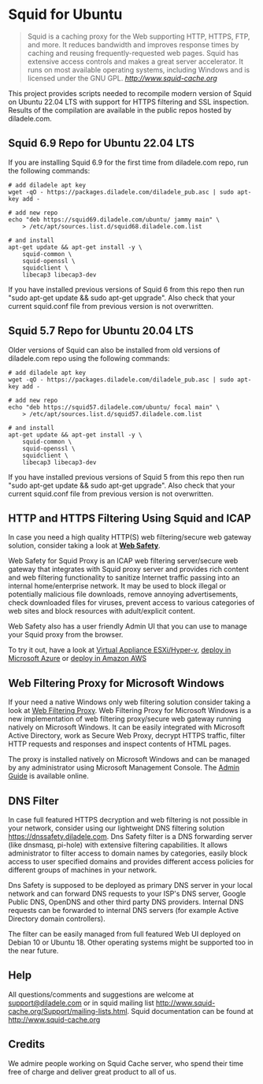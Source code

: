 Squid for Ubuntu
================

> Squid is a caching proxy for the Web supporting HTTP, HTTPS, FTP, and more. It reduces bandwidth and improves response times by caching and reusing frequently-requested web pages. Squid has extensive access controls and makes a great server accelerator. It runs on most available operating systems, including Windows and is licensed under the GNU GPL.
> <cite> <http://www.squid-cache.org>

This project provides scripts needed to recompile modern version of Squid on Ubuntu 22.04 LTS with support for HTTPS filtering and SSL inspection. Results of the compilation are available in the public repos hosted by diladele.com.

**Squid 6.9 Repo for Ubuntu 22.04 LTS**
----------------------------------------

If you are installing Squid 6.9 for the first time from diladele.com repo, run the following commands:

    # add diladele apt key
    wget -qO - https://packages.diladele.com/diladele_pub.asc | sudo apt-key add -

    # add new repo
    echo "deb https://squid69.diladele.com/ubuntu/ jammy main" \
        > /etc/apt/sources.list.d/squid68.diladele.com.list

    # and install
    apt-get update && apt-get install -y \
        squid-common \
        squid-openssl \
        squidclient \
        libecap3 libecap3-dev

If you have installed previous versions of Squid 6 from this repo then run "sudo apt-get update && sudo apt-get upgrade". Also check that your current squid.conf file from previous version is not overwritten.

**Squid 5.7 Repo for Ubuntu 20.04 LTS**
----------------------------------------

Older versions of Squid can also be installed from old versions of diladele.com repo using the following commands:

    # add diladele apt key
    wget -qO - https://packages.diladele.com/diladele_pub.asc | sudo apt-key add -

    # add new repo
    echo "deb https://squid57.diladele.com/ubuntu/ focal main" \
        > /etc/apt/sources.list.d/squid57.diladele.com.list

    # and install
    apt-get update && apt-get install -y \
        squid-common \
        squid-openssl \
        squidclient \
        libecap3 libecap3-dev

If you have installed previous versions of Squid 5 from this repo then run "sudo apt-get update && sudo apt-get upgrade". Also check that your current squid.conf file from previous version is not overwritten.

**HTTP and HTTPS Filtering Using Squid and ICAP**
-------------------------------------------------
In case you need a high quality HTTP(S) web filtering/secure web gateway solution, consider taking a look at [**Web Safety**](https://www.diladele.com). 

Web Safety for Squid Proxy is an ICAP web filtering server/secure web gateway that integrates with Squid proxy server and provides rich content and web filtering functionality to sanitize Internet traffic passing into an internal home/enterprise network. It may be used to block illegal or potentially malicious file downloads, remove annoying advertisements, check downloaded files for viruses, prevent access to various categories of web sites and block resources with adult/explicit content.

Web Safety also has a user friendly Admin UI that you can use to manage your Squid proxy from the browser. 

To try it out, have a look at [Virtual Appliance ESXi/Hyper-v](https://www.diladele.com/download.html), [deploy in Microsoft Azure](https://azuremarketplace.microsoft.com/en-us/marketplace/apps/diladele.websafety?tab=Overview) or [deploy in Amazon AWS](https://aws.amazon.com/marketplace/pp/B07KJHLHKC)

**Web Filtering Proxy for Microsoft Windows**
---------------------------------------------

If your need a native Windows only web filtering solution consider taking a look at [Web Filtering Proxy](https://webproxy.diladele.com). Web Filtering Proxy for Microsoft Windows is a new implementation of web filtering proxy/secure web gateway running natively on Microsoft Windows. It can be easily integrated with Microsoft Active Directory, work as Secure Web Proxy, decrypt HTTPS traffic, filter HTTP requests and responses and inspect contents of HTML pages.

The proxy is installed natively on Microsoft Windows and can be managed by any administrator using Microsoft Management Console. The [Admin Guide](https://webproxy.diladele.com/docs/) is available online.

**DNS Filter**
--------------

In case full featured HTTPS decryption and web filtering is not possible in your network, consider using our lightweight DNS filtering solution https://dnssafety.diladele.com. Dns Safety filter is a DNS forwarding server (like dnsmasq, pi-hole) with extensive filtering capabilities. It allows administrator to filter access to domain names by categories, easily block access to user specified domains and provides different access policies for different groups of machines in your network.

Dns Safety is supposed to be deployed as primary DNS server in your local network and can forward DNS requests to your ISP's DNS server, Google Public DNS, OpenDNS and other third party DNS providers. Internal DNS requests can be forwarded to internal DNS servers (for example Active Directory domain controllers).

The filter can be easily managed from full featured Web UI deployed on Debian 10 or Ubuntu 18. Other operating systems might be supported too in the near future.

**Help**
--------

All questions/comments and suggestions are welcome at support@diladele.com or in squid mailing list http://www.squid-cache.org/Support/mailing-lists.html. Squid documentation can be found at http://www.squid-cache.org

**Credits**
-----------
We admire people working on Squid Cache server, who spend their time free of charge and deliver great product to all of us.

